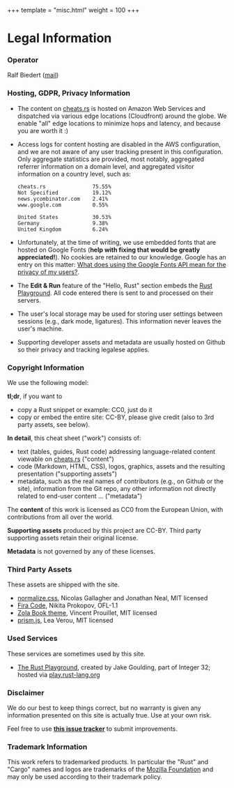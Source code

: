 +++
template = "misc.html"
weight = 100
+++


# Legal Information


### Operator

Ralf Biedert (<a href="mailto:admin@xr.io">mail</a>)



### Hosting, GDPR, Privacy Information

- The content on [cheats.rs](https://cheats.rs) is hosted on Amazon Web Services and dispatched via various edge locations (Cloudfront) around the globe. We enable "all" edge locations to minimize hops and latency, and because you are worth it :)
- Access logs for content hosting are disabled in the AWS configuration, and we are not aware of any user tracking present in this configuration. Only aggregate statistics are provided, most notably, aggregated referrer information on a domain level, and aggregated visitor information on a country level, such as:

    ```
    cheats.rs               75.55%
    Not Specified           19.12%
    news.ycombinator.com    2.41%
    www.google.com          0.55%
    ```

    ```
    United States           30.53%
    Germany                 9.38%
    United Kingdom          6.24%
    ```

- Unfortunately, at the time of writing, we use embedded fonts that are hosted on Google Fonts (**help with fixing that would be greatly appreciated!**). No cookies are retained to our knowledge. Google has an entry on this matter: [What does using the Google Fonts API mean for the privacy of my users?](https://developers.google.com/fonts/faq).
- The **Edit & Run** feature of the "Hello, Rust" section embeds the [Rust Playground](https://play.rust-lang.org/). All code entered there is sent to and processed on their servers.
- The user's local storage may be used for storing user settings between sessions (e.g., dark mode, ligatures). This information never leaves the user's machine.
- Supporting developer assets and metadata are usually hosted on Github so their privacy and tracking legalese applies.


### Copyright Information

We use the following model:

**tl;dr**, if you want to
- copy a Rust snippet or example: CC0, just do it
- copy or embed the entire site: CC-BY, please give credit (also to 3rd party assets, see below).


**In detail**, this cheat sheet ("work") consists of:

- text (tables, guides, Rust code) addressing language-related content viewable on [cheats.rs](https://cheats.rs) ("content")
- code (Markdown, HTML, CSS), logos, graphics, assets and the resulting presentation ("supporting assets")
- metadata, such as the real names of contributors (e.g., on Github or the site), information from the Git repo, any other information not directly related to end-user content ... ("metadata")

The **content** of this work is licensed as CC0 from the European Union, with contributions from all over the world.

**Supporting assets** produced by this project are CC-BY. Third party supporting assets retain their original license.

**Metadata** is not governed by any of these licenses.


### Third Party Assets

These assets are shipped with the site.

- [normalize.css](https://github.com/necolas/normalize.css), Nicolas Gallagher and Jonathan Neal, MIT licensed
- [Fira Code](https://github.com/tonsky/FiraCode), Nikita Prokopov, OFL-1.1
- [Zola Book theme](https://github.com/getzola/zola), Vincent Prouillet, MIT licensed
- [prism.js](https://prismjs.com/), Lea Verou, MIT licensed

### Used Services

These services are sometimes used by this site.

- [The Rust Playground](https://play.rust-lang.org/), created by Jake Goulding, part of Integer 32; hosted via [play.rust-lang.org](https://play.rust-lang.org)



### Disclaimer

We do our best to keep things correct, but no warranty is given any information presented on this site is actually true. Use at your own risk.

Feel free to use [**this issue tracker**](https://github.com/ralfbiedert/cheats.rs/issues) to submit improvements.


### Trademark Information

This work refers to trademarked products. In particular the "Rust" and "Cargo" names and logos are trademarks of the [Mozilla Foundation](https://foundation.mozilla.org/) and may only be used according to their trademark policy.



<br/><br/><br/>
